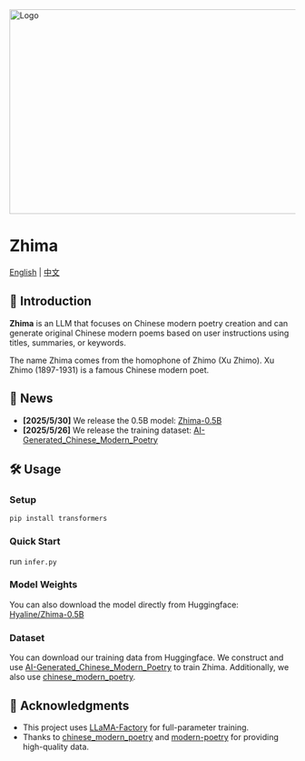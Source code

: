 <img src="./LOGO.png" alt="Logo" width="960" height="360">

# Zhima

[English](./README_EN.md) | [中文](./README.md)

## 🚀 Introduction
**Zhima** is an LLM that focuses on Chinese modern poetry creation and can generate original Chinese modern poems based on user instructions using titles, summaries, or keywords.

The name Zhima comes from the homophone of Zhimo (Xu Zhimo). Xu Zhimo (1897-1931) is a famous Chinese modern poet.

## 📣 News
- **[2025/5/30]** We release the 0.5B model: [Zhima-0.5B](https://huggingface.co/Hyaline/Zhima-0.5B)
- **[2025/5/26]** We release the training dataset: [AI-Generated_Chinese_Modern_Poetry](https://huggingface.co/datasets/Hyaline/AI-Generated_Chinese_Modern_Poetry)

## 🛠️ Usage
### Setup
```
pip install transformers
```
### Quick Start
run `infer.py`

### Model Weights
You can also download the model directly from Huggingface: [Hyaline/Zhima-0.5B](https://huggingface.co/Hyaline/Zhima-0.5B)

### Dataset
You can download our training data from Huggingface. We construct and use [AI-Generated_Chinese_Modern_Poetry](https://huggingface.co/datasets/Hyaline/AI-Generated_Chinese_Modern_Poetry) to train Zhima. Additionally, we also use [chinese_modern_poetry](https://huggingface.co/datasets/Iess/chinese_modern_poetry).

## 🙏 Acknowledgments
- This project uses [LLaMA-Factory](https://github.com/hiyouga/LLaMA-Factory/tree/main) for full-parameter training.
- Thanks to [chinese_modern_poetry](https://huggingface.co/datasets/Iess/chinese_modern_poetry) and [modern-poetry](https://github.com/yuxqiu/modern-poetry/tree/master) for providing high-quality data.
